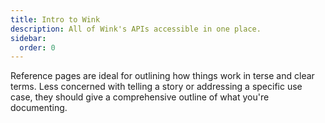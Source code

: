 ```yaml
---
title: Intro to Wink
description: All of Wink's APIs accessible in one place.
sidebar:
  order: 0
---
```


Reference pages are ideal for outlining how things work in terse and clear terms.
Less concerned with telling a story or addressing a specific use case, they should give a comprehensive outline of what you're documenting.
